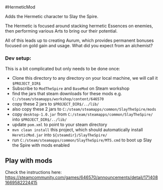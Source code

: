 #HermeticMod

Adds the Hermetic character to Slay the Spire.

The Hermetic is focused around stacking hermetic Essences on enemies, then performing various Arts to bring our their potential.

All of this leads up to creating Aurum, which provides permanent bonuses focused on gold gain and usage. What did you expect from an alchemist?


### Dev setup:
This is a bit complicated but only needs to be done once:
* Clone this directory to any directory on your local machine, we will call it `$PROJECT_DIR$`
* Subscribe to `ModTheSpire` and `BaseMod` on Steam workshop
* find the jars that steam downloads for these mods e.g. `C:/steam/steamapps/workshop/content/646570`
* copy these 2 jars to `$PROJECT_DIR$/../lib/`
* also copy these 2 jars to `C:/steam/steamapps/common/SlayTheSpire/mods`
* copy `desktop-1.0.jar` from `C:/steam/steamapps/common/SlayTheSpire/` into `$PROJECT_DIR$/../lib/`
* update `pom.xml` to point to your steam directory 
* `mvn clean install` this project, which should automatically install `HereticMod.jar` into `${steamdir}/SlayTheSpire/`
* run `C:/steam/steamapps/common/SlayTheSpire/MTS.cmd` to boot up Slay the Spire with mods enabled

## Play with mods
Check the instructions here: https://steamcommunity.com/games/646570/announcements/detail/1714081669582224415